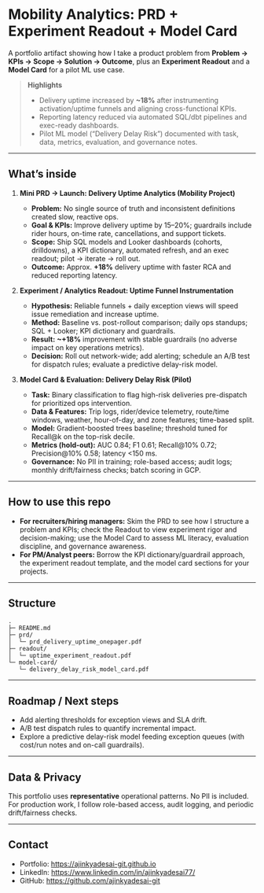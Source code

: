 # Mobility Analytics: PRD + Experiment Readout + Model Card

A portfolio artifact showing how I take a product problem from **Problem → KPIs → Scope → Solution → Outcome**, plus an **Experiment Readout** and a **Model Card** for a pilot ML use case.

> **Highlights**
> - Delivery uptime increased by **~18%** after instrumenting activation/uptime funnels and aligning cross-functional KPIs.
> - Reporting latency reduced via automated SQL/dbt pipelines and exec-ready dashboards.
> - Pilot ML model (“Delivery Delay Risk”) documented with task, data, metrics, evaluation, and governance notes.

---

## What’s inside

1) **Mini PRD → Launch: Delivery Uptime Analytics (Mobility Project)**  
   - **Problem:** No single source of truth and inconsistent definitions created slow, reactive ops.  
   - **Goal & KPIs:** Improve delivery uptime by 15–20%; guardrails include rider hours, on-time rate, cancellations, and support tickets.  
   - **Scope:** Ship SQL models and Looker dashboards (cohorts, drilldowns), a KPI dictionary, automated refresh, and an exec readout; pilot → iterate → roll out.  
   - **Outcome:** Approx. **+18%** delivery uptime with faster RCA and reduced reporting latency.
   
2) **Experiment / Analytics Readout: Uptime Funnel Instrumentation**  
   - **Hypothesis:** Reliable funnels + daily exception views will speed issue remediation and increase uptime.  
   - **Method:** Baseline vs. post-rollout comparison; daily ops standups; SQL + Looker; KPI dictionary and guardrails.  
   - **Result:** **~+18%** improvement with stable guardrails (no adverse impact on key operations metrics).  
   - **Decision:** Roll out network-wide; add alerting; schedule an A/B test for dispatch rules; evaluate a predictive delay-risk model.
   
3) **Model Card & Evaluation: Delivery Delay Risk (Pilot)**  
   - **Task:** Binary classification to flag high-risk deliveries pre-dispatch for prioritized ops intervention.  
   - **Data & Features:** Trip logs, rider/device telemetry, route/time windows, weather, hour-of-day, and zone features; time-based split.  
   - **Model:** Gradient-boosted trees baseline; threshold tuned for Recall@k on the top-risk decile.  
   - **Metrics (hold-out):** AUC 0.84; F1 0.61; Recall@10% 0.72; Precision@10% 0.58; latency <150 ms.  
   - **Governance:** No PII in training; role-based access; audit logs; monthly drift/fairness checks; batch scoring in GCP.

---

## How to use this repo

- **For recruiters/hiring managers:** Skim the PRD to see how I structure a problem and KPIs; check the Readout to view experiment rigor and decision-making; use the Model Card to assess ML literacy, evaluation discipline, and governance awareness.  
- **For PM/Analyst peers:** Borrow the KPI dictionary/guardrail approach, the experiment readout template, and the model card sections for your projects.

---

## Structure 

```
.
├─ README.md
├─ prd/
│  └─ prd_delivery_uptime_onepager.pdf
├─ readout/
│  └─ uptime_experiment_readout.pdf
└─ model-card/
   └─ delivery_delay_risk_model_card.pdf
```


---

## Roadmap / Next steps

- Add alerting thresholds for exception views and SLA drift.  
- A/B test dispatch rules to quantify incremental impact.  
- Explore a predictive delay-risk model feeding exception queues (with cost/run notes and on-call guardrails).

---

## Data & Privacy

This portfolio uses **representative** operational patterns. No PII is included. For production work, I follow role-based access, audit logging, and periodic drift/fairness checks.

---

## Contact

- Portfolio: https://ajinkyadesai-git.github.io  
- LinkedIn: https://www.linkedin.com/in/ajinkyadesai77/  
- GitHub: https://github.com/ajinkyadesai-git
